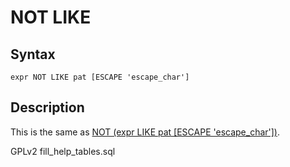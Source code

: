 # NOT LIKE

## Syntax

```
expr NOT LIKE pat [ESCAPE 'escape_char']
```

## Description

This is the same as [NOT (expr LIKE pat \[ESCAPE 'escape\_char'\])](../../../sql-statements-and-structure/operators/logical-operators/not.md).

GPLv2 fill\_help\_tables.sql
